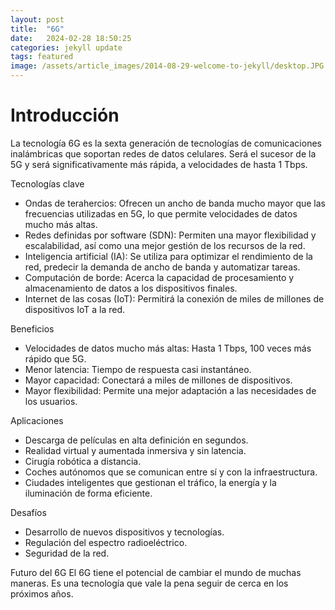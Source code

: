 ```yaml
---
layout: post
title:  "6G"
date:   2024-02-28 18:50:25
categories: jekyll update
tags: featured
image: /assets/article_images/2014-08-29-welcome-to-jekyll/desktop.JPG
---
```

# Introducción

La tecnología 6G es la sexta generación de tecnologías de comunicaciones inalámbricas que soportan redes de datos celulares. Será el sucesor de la 5G y será significativamente más rápida, a velocidades de hasta 1 Tbps.

Tecnologías clave

- Ondas de terahercios: Ofrecen un ancho de banda mucho mayor que las frecuencias utilizadas en 5G, lo que permite velocidades de datos mucho más altas.
- Redes definidas por software (SDN): Permiten una mayor flexibilidad y escalabilidad, así como una mejor gestión de los recursos de la red.
- Inteligencia artificial (IA): Se utiliza para optimizar el rendimiento de la red, predecir la demanda de ancho de banda y automatizar tareas.
- Computación de borde: Acerca la capacidad de procesamiento y almacenamiento de datos a los dispositivos finales.
- Internet de las cosas (IoT): Permitirá la conexión de miles de millones de dispositivos IoT a la red.

Beneficios

- Velocidades de datos mucho más altas: Hasta 1 Tbps, 100 veces más rápido que 5G.
- Menor latencia: Tiempo de respuesta casi instantáneo.
- Mayor capacidad: Conectará a miles de millones de dispositivos.
- Mayor flexibilidad: Permite una mejor adaptación a las necesidades de los usuarios.

Aplicaciones

- Descarga de películas en alta definición en segundos.
- Realidad virtual y aumentada inmersiva y sin latencia.
- Cirugía robótica a distancia.
- Coches autónomos que se comunican entre sí y con la infraestructura.
- Ciudades inteligentes que gestionan el tráfico, la energía y la iluminación de forma eficiente.

Desafíos

- Desarrollo de nuevos dispositivos y tecnologías.
- Regulación del espectro radioeléctrico.
- Seguridad de la red.

Futuro del 6G
El 6G tiene el potencial de cambiar el mundo de muchas maneras. Es una tecnología que vale la pena seguir de cerca en los próximos años.


